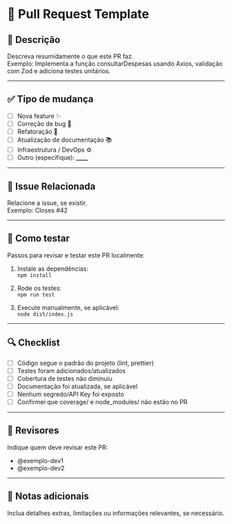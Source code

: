 # 📌 Pull Request Template

## 🚀 Descrição

Descreva resumidamente o que este PR faz.  
Exemplo: Implementa a função consultarDespesas usando Axios, validação com Zod e adiciona testes unitários.

---

## ✅ Tipo de mudança

- [ ] Nova feature ✨
- [ ] Correção de bug 🐛
- [ ] Refatoração 🔨
- [ ] Atualização de documentação 📚
- [ ] Infraestrutura / DevOps ⚙️
- [ ] Outro (especifique): ********\_\_\_\_********

---

## 📂 Issue Relacionada

Relacione a issue, se existir.  
Exemplo: Closes #42

---

## 🧪 Como testar

Passos para revisar e testar este PR localmente:

1. Instale as dependências:  
   `npm install`

2. Rode os testes:  
   `npm run test`

3. Execute manualmente, se aplicável:  
   `node dist/index.js`

---

## 🔍 Checklist

- [ ] Código segue o padrão do projeto (lint, prettier)
- [ ] Testes foram adicionados/atualizados
- [ ] Cobertura de testes não diminuiu
- [ ] Documentação foi atualizada, se aplicável
- [ ] Nenhum segredo/API Key foi exposto
- [ ] Confirmei que coverage/ e node_modules/ não estão no PR

---

## 🤝 Revisores

Indique quem deve revisar este PR:

- @exemplo-dev1
- @exemplo-dev2

---

## 📎 Notas adicionais

Inclua detalhes extras, limitações ou informações relevantes, se necessário.
